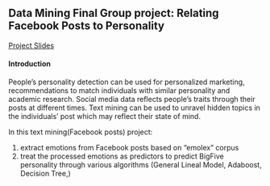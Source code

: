 ## Data Mining Final Group project: Relating Facebook Posts to Personality 

[Project Slides](https://www.google.com)

#### Introduction 

People’s personality detection can be used for personalized
marketing, recommendations to match individuals with similar
personality and academic research. Social media data reflects
people’s traits through their posts at different times. Text mining
can be used to unravel hidden topics in the individuals’ post
which may reflect their state of mind.

In this text mining(Facebook posts) project:
1. extract emotions from Facebook posts based
on “emolex” corpus 
2. treat the processed emotions as
predictors to predict BigFive personality through various
algorithms (General Lineal Model, Adaboost, Decision Tree,)
